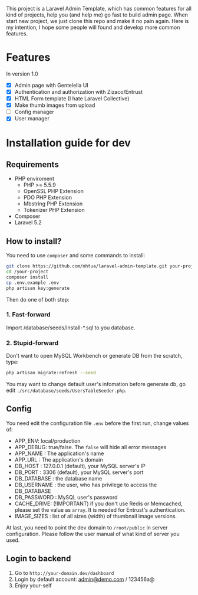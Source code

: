 This project is a Laravel Admin Template, which has common features for all kind of projects, help you (and help me) go fast to build admin page.
When start new project, we just clone this repo and make it no pain again.
Here is my intention, I hope some people will found and develop more common features.

# Features
In version 1.0

- [x] Admin page with Gentelella UI
- [x] Authentication and authorization with Zizaco/Entrust
- [x] HTML Form template (I hate Laravel Collective)
- [x] Make thumb images from upload
- [ ] Config manager
- [x] User manager

# Installation guide for dev

## Requirements
- PHP enviroment
  + PHP >= 5.5.9
  + OpenSSL PHP Extension
  + PDO PHP Extension
  + Mbstring PHP Extension
  + Tokenizer PHP Extension
- Composer
- Laravel 5.2

## How to install?

You need to use `composer` and some commands to install:
```bash
git clone https://github.com/nhtua/laravel-admin-template.git your-project/
cd /your-project
composer install
cp .env.example .env
php artisan key:generate
```
Then do one of both step:

### 1. Fast-forward
Import /database/seeds/install-*.sql to you database.

### 2. Stupid-forward
Don't want to open MySQL Workbench or generate DB from the scratch, type:

```bash
php artisan migrate:refresh --seed
```
You may want to change default user's infomation before generate db, go edit `./src/database/seeds/UsersTableSeeder.php`.

## Config
You need edit the configuration file `.env` before the first run, change values of:
- APP_ENV: local/production
- APP_DEBUG: true/false. The `false` will hide all error messages
- APP_NAME : The application's name
- APP_URL : The application's domain
- DB_HOST : 127.0.0.1 (default), your MySQL server's IP
- DB_PORT : 3306 (default),  your MySQL server's port
- DB_DATABASE : the database name
- DB_USERNAME : the user, who has privilege to access the DB_DATABASE
- DB_PASSWORD : MySQL user's password
- CACHE_DRIVE: (!IMPORTANT) if you don't use Redis or Memcached, please set the value as `array`. It is needed for Entrust's authentication.
- IMAGE_SIZES : list of all sizes (width) of thumbnail image versions.

At last, you need to point the dev domain to `/root/public` in server configuration. Please follow the user manual of what kind of server you used.

## Login to backend
1. Go to `http://your-domain.dev/dashboard`
2. Login by default account: admin@demo.com / 123456a@
3. Enjoy your-self
